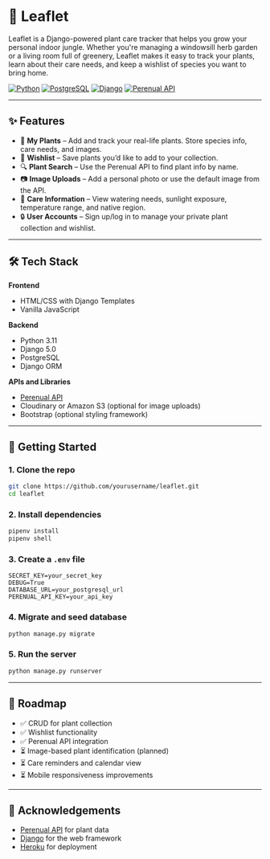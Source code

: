 # 🌿 Leaflet

Leaflet is a Django-powered plant care tracker that helps you grow your personal indoor jungle. Whether you're managing a windowsill herb garden or a living room full of greenery, Leaflet makes it easy to track your plants, learn about their care needs, and keep a wishlist of species you want to bring home.


[![Python](https://img.shields.io/badge/Python-3.11-green)](https://www.python.org/)
[![PostgreSQL](https://img.shields.io/badge/PostgreSQL-15-blue)](https://www.postgresql.org/)
[![Django](https://img.shields.io/badge/Django-5.0-green)](https://www.djangoproject.com/)
[![Perenual API](https://img.shields.io/badge/API-Perenual-forestgreen)](https://perenual.com/docs/api)

---

## ✨ Features

- 🌱 **My Plants** – Add and track your real-life plants. Store species info, care needs, and images.
- 🌼 **Wishlist** – Save plants you’d like to add to your collection.
- 🔍 **Plant Search** – Use the Perenual API to find plant info by name.
- 📷 **Image Uploads** – Add a personal photo or use the default image from the API.
- 🧠 **Care Information** – View watering needs, sunlight exposure, temperature range, and native region.
- 🔒 **User Accounts** – Sign up/log in to manage your private plant collection and wishlist.

---

## 🛠 Tech Stack

**Frontend**  

- HTML/CSS with Django Templates  
- Vanilla JavaScript

**Backend**  

- Python 3.11  
- Django 5.0  
- PostgreSQL  
- Django ORM

**APIs and Libraries**  

- [Perenual API](https://perenual.com/docs/api)  
- Cloudinary or Amazon S3 (optional for image uploads)  
- Bootstrap (optional styling framework)


---

## 🚀 Getting Started

### 1. Clone the repo

```bash
git clone https://github.com/yourusername/leaflet.git
cd leaflet
```

### 2. Install dependencies

```bash
pipenv install
pipenv shell
```

### 3. Create a `.env` file

```env
SECRET_KEY=your_secret_key
DEBUG=True
DATABASE_URL=your_postgresql_url
PERENUAL_API_KEY=your_api_key
```

### 4. Migrate and seed database

```bash
python manage.py migrate
```

### 5. Run the server

```bash
python manage.py runserver
```

---

## 🧪 Roadmap

- ✅ CRUD for plant collection  
- ✅ Wishlist functionality  
- ✅ Perenual API integration  
- ⏳ Image-based plant identification (planned)  
- ⏳ Care reminders and calendar view  
- ⏳ Mobile responsiveness improvements

---

## 🙌 Acknowledgements

- [Perenual API](https://perenual.com/docs/api) for plant data  
- [Django](https://www.djangoproject.com/) for the web framework  
- [Heroku](https://www.heroku.com/) for deployment
